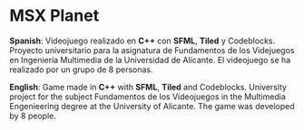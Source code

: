 # MSX Planet

**Spanish**:
  Videojuego realizado en **C++** con **SFML**, **Tiled** y Codeblocks. Proyecto universitario para la asignatura de Fundamentos de los Videjuegos en Ingeniería Multimedia de la Universidad de Alicante.
  El videojuego se ha realizado por un grupo de 8 personas.

**English**:
  Game made in **C++** with **SFML**, **Tiled** and Codeblocks. University project for the subject Fundamentos de los Videojuegos in the Multimedia Engenieering degree at the University of Alicante.
  The game was developed by 8 people.

